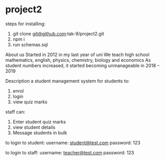 # project2

steps for installing: 
1. git clone git@github.com:tak-9/project2.git
2. npm i
3. run schemas.sql 

About us 
Started in 2012 in my last year of uni 
We teach high school mathematics, english, physics, chemistry, biology and economics
As student numbers increased, it started becoming unmanageable in 2018 – 2019

Description 
a student management system for students to: 
1. enrol 
2. login 
3. view quiz marks 

staff can: 
1. Enter student quiz marks 
2. view student details 
3. Message students in bulk 

to login to student: 
username: student@test.com
password: 123

to login to staff: 
username: teacher@test.com
password: 123


